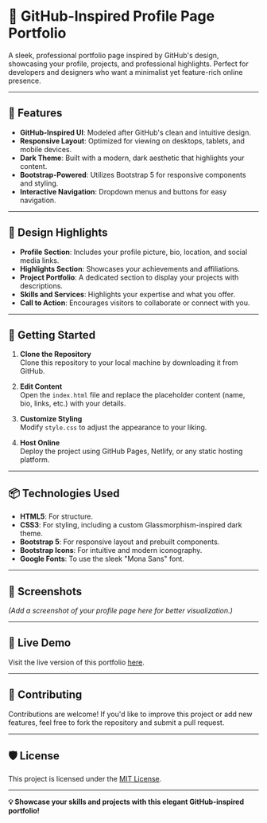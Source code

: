 # 👤 GitHub-Inspired Profile Page Portfolio

A sleek, professional portfolio page inspired by GitHub's design, showcasing your profile, projects, and professional highlights. Perfect for developers and designers who want a minimalist yet feature-rich online presence.

---

## 🌟 Features

- **GitHub-Inspired UI**: Modeled after GitHub's clean and intuitive design.
- **Responsive Layout**: Optimized for viewing on desktops, tablets, and mobile devices.
- **Dark Theme**: Built with a modern, dark aesthetic that highlights your content.
- **Bootstrap-Powered**: Utilizes Bootstrap 5 for responsive components and styling.
- **Interactive Navigation**: Dropdown menus and buttons for easy navigation.

---

## 🎨 Design Highlights

- **Profile Section**: Includes your profile picture, bio, location, and social media links.
- **Highlights Section**: Showcases your achievements and affiliations.
- **Project Portfolio**: A dedicated section to display your projects with descriptions.
- **Skills and Services**: Highlights your expertise and what you offer.
- **Call to Action**: Encourages visitors to collaborate or connect with you.

---

## 🚀 Getting Started

1. **Clone the Repository**  
   Clone this repository to your local machine by downloading it from GitHub.

2. **Edit Content**  
   Open the `index.html` file and replace the placeholder content (name, bio, links, etc.) with your details.

3. **Customize Styling**  
   Modify `style.css` to adjust the appearance to your liking.

4. **Host Online**  
   Deploy the project using GitHub Pages, Netlify, or any static hosting platform.

---

## 📦 Technologies Used

- **HTML5**: For structure.
- **CSS3**: For styling, including a custom Glassmorphism-inspired dark theme.
- **Bootstrap 5**: For responsive layout and prebuilt components.
- **Bootstrap Icons**: For intuitive and modern iconography.
- **Google Fonts**: To use the sleek "Mona Sans" font.

---

## 📸 Screenshots

*(Add a screenshot of your profile page here for better visualization.)*

---

## 🔗 Live Demo

Visit the live version of this portfolio [here](#).

---

## 🤝 Contributing

Contributions are welcome! If you'd like to improve this project or add new features, feel free to fork the repository and submit a pull request.

---

## 🛡️ License

This project is licensed under the [MIT License](LICENSE).

---

**💡 Showcase your skills and projects with this elegant GitHub-inspired portfolio!**
